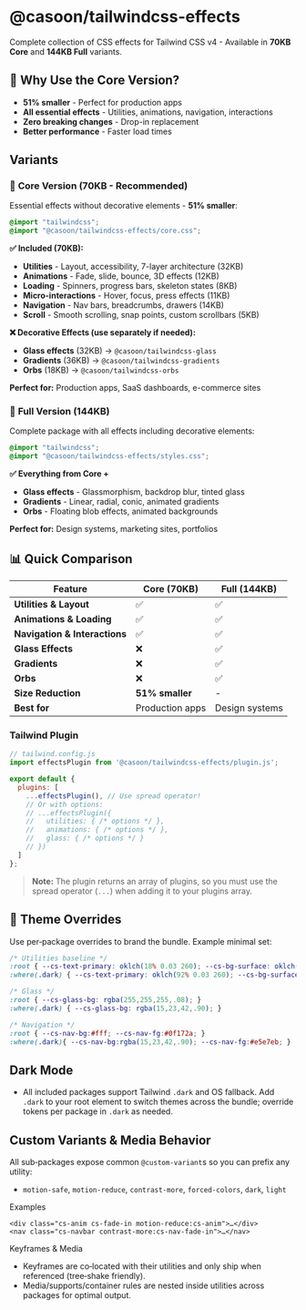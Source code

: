 # @casoon/tailwindcss-effects

Complete collection of CSS effects for Tailwind CSS v4 - Available in **70KB Core** and **144KB Full** variants.

## 🎯 **Why Use the Core Version?**

- **51% smaller** - Perfect for production apps
- **All essential effects** - Utilities, animations, navigation, interactions
- **Zero breaking changes** - Drop-in replacement
- **Better performance** - Faster load times

## Variants

### 🎯 **Core Version** (70KB - Recommended)
Essential effects without decorative elements - **51% smaller**:

```css
@import "tailwindcss";
@import "@casoon/tailwindcss-effects/core.css";
```

**✅ Included (70KB):**
- **Utilities** - Layout, accessibility, 7-layer architecture (32KB)
- **Animations** - Fade, slide, bounce, 3D effects (12KB) 
- **Loading** - Spinners, progress bars, skeleton states (8KB)
- **Micro-interactions** - Hover, focus, press effects (11KB)
- **Navigation** - Nav bars, breadcrumbs, drawers (14KB)
- **Scroll** - Smooth scrolling, snap points, custom scrollbars (5KB)

**❌ Decorative Effects (use separately if needed):**
- **Glass effects** (32KB) → `@casoon/tailwindcss-glass`
- **Gradients** (36KB) → `@casoon/tailwindcss-gradients`
- **Orbs** (18KB) → `@casoon/tailwindcss-orbs`

**Perfect for:** Production apps, SaaS dashboards, e-commerce sites

### 🎨 **Full Version** (144KB)
Complete package with all effects including decorative elements:

```css
@import "tailwindcss";
@import "@casoon/tailwindcss-effects/styles.css";
```

**✅ Everything from Core +**
- **Glass effects** - Glassmorphism, backdrop blur, tinted glass
- **Gradients** - Linear, radial, conic, animated gradients
- **Orbs** - Floating blob effects, animated backgrounds

**Perfect for:** Design systems, marketing sites, portfolios

## 📊 **Quick Comparison**

| Feature | Core (70KB) | Full (144KB) |
|---------|-------------|-------------|
| **Utilities & Layout** | ✅ | ✅ |
| **Animations & Loading** | ✅ | ✅ |
| **Navigation & Interactions** | ✅ | ✅ |
| **Glass Effects** | ❌ | ✅ |
| **Gradients** | ❌ | ✅ |
| **Orbs** | ❌ | ✅ |
| **Size Reduction** | **51% smaller** | - |
| **Best for** | Production apps | Design systems |

### Tailwind Plugin
```js
// tailwind.config.js
import effectsPlugin from '@casoon/tailwindcss-effects/plugin.js';

export default {
  plugins: [
    ...effectsPlugin(), // Use spread operator!
    // Or with options:
    // ...effectsPlugin({
    //   utilities: { /* options */ },
    //   animations: { /* options */ },
    //   glass: { /* options */ }
    // })
  ]
};
```

> **Note:** The plugin returns an array of plugins, so you must use the spread operator (`...`) when adding it to your plugins array.

## 🎨 Theme Overrides

Use per‑package overrides to brand the bundle. Example minimal set:

```css
/* Utilities baseline */
:root { --cs-text-primary: oklch(18% 0.03 260); --cs-bg-surface: oklch(100% 0 0); }
:where(.dark) { --cs-text-primary: oklch(92% 0.03 260); --cs-bg-surface: oklch(22% 0.02 260); }

/* Glass */
:root { --cs-glass-bg: rgba(255,255,255,.08); }
:where(.dark) { --cs-glass-bg: rgba(15,23,42,.90); }

/* Navigation */
:root { --cs-nav-bg:#fff; --cs-nav-fg:#0f172a; }
:where(.dark){ --cs-nav-bg:rgba(15,23,42,.90); --cs-nav-fg:#e5e7eb; }
```

## Dark Mode

- All included packages support Tailwind `.dark` and OS fallback. Add `.dark` to your root element to switch themes across the bundle; override tokens per package in `.dark` as needed.

## Custom Variants & Media Behavior

All sub‑packages expose common `@custom-variant`s so you can prefix any utility:

- `motion-safe`, `motion-reduce`, `contrast-more`, `forced-colors`, `dark`, `light`

Examples

```
<div class="cs-anim cs-fade-in motion-reduce:cs-anim">…</div>
<nav class="cs-navbar contrast-more:cs-nav-fade-in">…</nav>
```

Keyframes & Media
- Keyframes are co‑located with their utilities and only ship when referenced (tree‑shake friendly).
- Media/supports/container rules are nested inside utilities across packages for optimal output.
